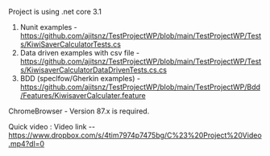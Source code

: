 Project is using .net core 3.1 

1) Nunit examples - https://github.com/ajitsnz/TestProjectWP/blob/main/TestProjectWP/Tests/KiwiSaverCalculatorTests.cs 
2) Data driven examples with csv file - https://github.com/ajitsnz/TestProjectWP/blob/main/TestProjectWP/Tests/KiwisaverCalculatorDataDrivenTests.cs.cs 
3) BDD (speclfow/Gherkin examples) - https://github.com/ajitsnz/TestProjectWP/blob/main/TestProjectWP/Bdd/Features/KiwisaverCalculater.feature

ChromeBrowser  - Version 87.x is required.

Quick video : 
Video link -- https://www.dropbox.com/s/4tim7974p7475bg/C%23%20Project%20Video.mp4?dl=0 
